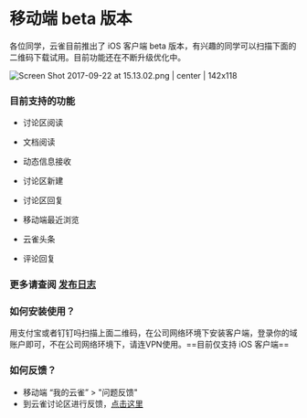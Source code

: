 # 移动端 beta 版本

各位同学，云雀目前推出了 iOS 客户端 beta 版本，有兴趣的同学可以扫描下面的二维码下载试用。目前功能还在不断升级优化中。

![Screen Shot 2017-09-22 at 15.13.02.png | center | 142x118](https://private-alipayobjects.alipay.com/alipay-rmsdeploy-image/skylark/png/996a2af7-0ce7-4631-948c-ebb70511be4c.png "")


### 目前支持的功能

* 讨论区阅读

* 文档阅读

* 动态信息接收

* 讨论区新建

* 讨论区回复

* 移动端最近浏览

* 云雀头条

* 评论回复


### 更多请查阅 [发布日志](https://lark.alipay.com/yi.han/ios/release-log/)
### 
### 如何安装使用？

用支付宝或者钉钉吗扫描上面二维码，在公司网络环境下安装客户端，登录你的域账户即可，不在公司网络环境下，请连VPN使用。==目前仅支持 iOS 客户端== 

### 如何反馈？

* 移动端 “我的云雀” > "问题反馈"
* 到云雀讨论区进行反馈，[点击这里](https://lark.alipay.com/lark/topics/877)




